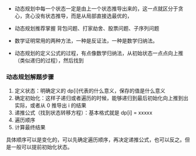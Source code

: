 - 动态规划中每一个状态一定是由上一个状态推导出来的，这一点就区分于贪心，贪心没有状态推导，而是从局部直接选最优的，

- 动态规划推荐掌握 背包问题、打家劫舍、股票问题、子序列问题

- 数学证明常用的两种方法，一种是反证法，一种是数学归纳法。

- 动态规划的定义公式的过程，有点像数学归纳法，从初始状态一点点向上推（类似递归的过程），然后找到

### 动态规划解题步骤

1. 定义状态：明确定义的 dp[i]代表的什么意义，保存的值是什么意义
2. 确定初始化：这样子递归或者遍历的时候，能够递归到最后初始化向上推到出实际，或者从 0 推导出 i 的结果
3. 递推公式（找到状态转移方程）：基本格式就是 dp[i] = xxxxx
4. 遍历顺序
5. 计算最终结果

具体顺序可以是变化的，可以先确定遍历顺序，再决定递推公式，也可以反之。但是一般可以提前初始化状态。

